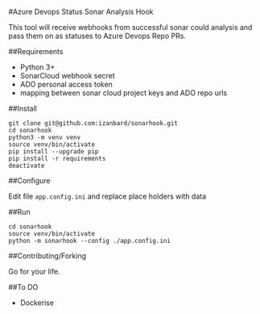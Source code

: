 #Azure Devops Status Sonar Analysis Hook

This tool will receive webhooks from successful sonar could analysis and pass them on as statuses to Azure Devops Repo PRs.

##Requirements

- Python 3+
- SonarCloud webhook secret
- ADO personal access token
- mapping between sonar cloud project keys and ADO repo urls

##Install

```shell script
git clone git@github.com:izanbard/sonarhook.git
cd sonarhook
python3 -m venv venv
source venv/bin/activate
pip install --upgrade pip
pip install -r requirements
deactivate
```

##Configure

Edit file `app.config.ini` and replace place holders with data

##Run

```shell script
cd sonarhook
source venv/bin/activate
python -m sonarhook --config ./app.config.ini
```

##Contributing/Forking

Go for your life.

##To DO

- Dockerise